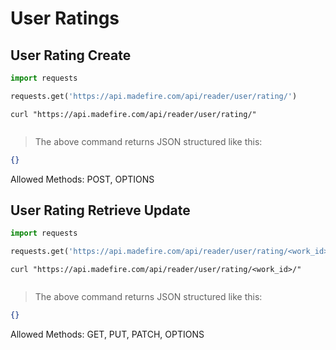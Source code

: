# User Ratings

## User Rating Create

```python
import requests

requests.get('https://api.madefire.com/api/reader/user/rating/')
```

```shell
curl "https://api.madefire.com/api/reader/user/rating/"
```

```javascript
```

> The above command returns JSON structured like this:

```json
{}
```

Allowed Methods: POST, OPTIONS


## User Rating Retrieve Update

```python
import requests

requests.get('https://api.madefire.com/api/reader/user/rating/<work_id>/')
```

```shell
curl "https://api.madefire.com/api/reader/user/rating/<work_id>/"
```

```javascript
```

> The above command returns JSON structured like this:

```json
{}
```

Allowed Methods: GET, PUT, PATCH, OPTIONS


